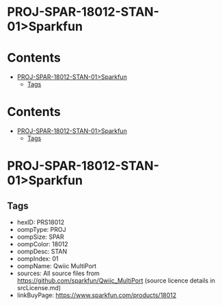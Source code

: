 
PROJ-SPAR-18012-STAN-01>Sparkfun
================================

Contents
========

* [PROJ-SPAR-18012-STAN-01>Sparkfun](#proj-spar-18012-stan-01sparkfun)
	* [Tags](#tags)

Contents
========

* [PROJ-SPAR-18012-STAN-01>Sparkfun](#proj-spar-18012-stan-01sparkfun)
	* [Tags](#tags)

# PROJ-SPAR-18012-STAN-01>Sparkfun

## Tags

- hexID: PRS18012
- oompType: PROJ
- oompSize: SPAR
- oompColor: 18012
- oompDesc: STAN
- oompIndex: 01
- oompName: Qwiic MultiPort
- sources: All source files from https://github.com/sparkfun/Qwiic_MultiPort (source licence details in srcLicense.md)
- linkBuyPage: https://www.sparkfun.com/products/18012
